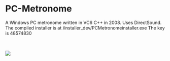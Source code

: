 # PC-Metronome

A Windows PC metronome written in VC6 C++ in 2008. Uses DirectSound. 
The compiled installer is at  /installer_dev/PCMetronomeinstaller.exe  The key is 48574830


<br>
<br>






<img src="https://drive.google.com/uc?id=1CYS7wkm6qmgfuQ6kkqdaJDudyfvHL5fQ" >
